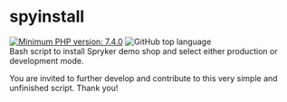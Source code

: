 # spyinstall

[![Minimum PHP version: 7.4.0](https://img.shields.io/badge/php-7.4.0%2B-blue.svg?label=PHP)](https://packagist.org/packages/php-censor/php-censor)
<img alt="GitHub top language" src="https://img.shields.io/github/languages/top/svenadler-diva-e/spyinstall?color=%2341b806"><br />
Bash script to install Spryker demo shop and select either production or development mode.


You are invited to further develop and contribute to this very simple and unfinished script. Thank you!
